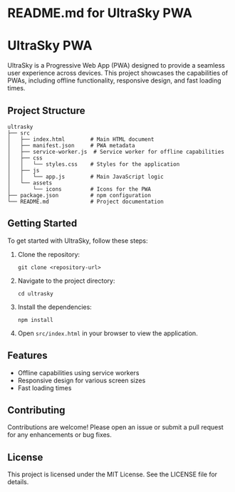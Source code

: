 # README.md for UltraSky PWA

# UltraSky PWA

UltraSky is a Progressive Web App (PWA) designed to provide a seamless user experience across devices. This project showcases the capabilities of PWAs, including offline functionality, responsive design, and fast loading times.

## Project Structure

```
ultrasky
├── src
│   ├── index.html        # Main HTML document
│   ├── manifest.json     # PWA metadata
│   ├── service-worker.js  # Service worker for offline capabilities
│   ├── css
│   │   └── styles.css    # Styles for the application
│   ├── js
│   │   └── app.js        # Main JavaScript logic
│   └── assets
│       └── icons         # Icons for the PWA
├── package.json          # npm configuration
└── README.md             # Project documentation
```

## Getting Started

To get started with UltraSky, follow these steps:

1. Clone the repository:
   ```
   git clone <repository-url>
   ```

2. Navigate to the project directory:
   ```
   cd ultrasky
   ```

3. Install the dependencies:
   ```
   npm install
   ```

4. Open `src/index.html` in your browser to view the application.

## Features

- Offline capabilities using service workers
- Responsive design for various screen sizes
- Fast loading times

## Contributing

Contributions are welcome! Please open an issue or submit a pull request for any enhancements or bug fixes.

## License

This project is licensed under the MIT License. See the LICENSE file for details.